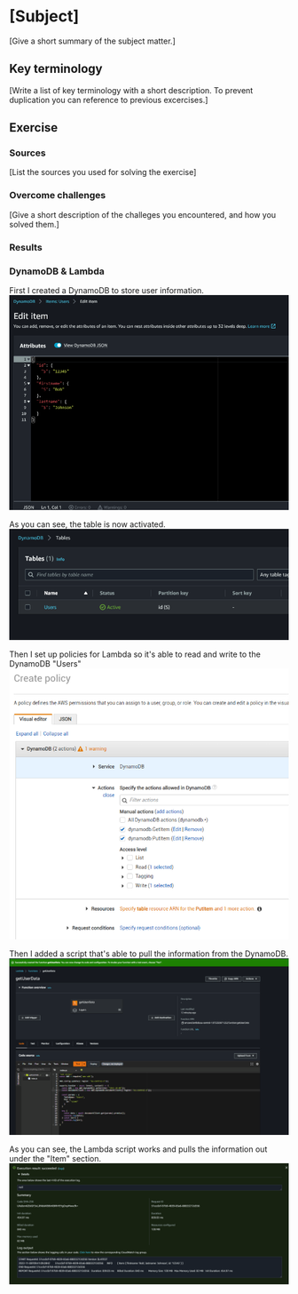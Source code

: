 # [Subject]
[Give a short summary of the subject matter.]

## Key terminology
[Write a list of key terminology with a short description. To prevent duplication you can reference to previous excercises.]

## Exercise
### Sources
[List the sources you used for solving the exercise]

### Overcome challenges
[Give a short description of the challeges you encountered, and how you solved them.]

### Results

### DynamoDB & Lambda

First I created a DynamoDB to store user information. 
![screenshot](/00_includes/AWS/Week-3/DynamoDB-1.PNG)

As you can see, the table is now activated.
![screenshot](/00_includes/AWS/Week-3/DynamoDB-2.PNG)


Then I set up policies for Lambda so it's able to read and write to the DynamoDB "Users"
![screenshot](/00_includes/AWS/Week-3/Lambda-1.PNG)

Then I added a script that's able to pull the information from the DynamoDB.
![screenshot](/00_includes/AWS/Week-3/Lambda-2.PNG)

As you can see, the Lambda script works and pulls the information out under the "Item" section.
![screenshot](/00_includes/AWS/Week-3/Lambda-3.PNG)